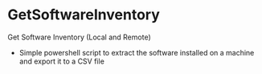 # GetSoftwareInventory
Get Software Inventory (Local and Remote)
- Simple powershell script to extract the software installed on a machine and export it to a CSV file
